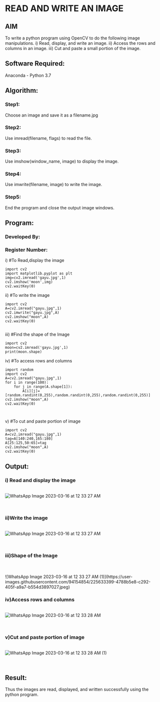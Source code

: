 # READ AND WRITE AN IMAGE
## AIM
To write a python program using OpenCV to do the following image manipulations.
i) Read, display, and write an image.
ii) Access the rows and columns in an image.
iii) Cut and paste a small portion of the image.

## Software Required:
Anaconda - Python 3.7
## Algorithm:
### Step1:
Choose an image and save it as a filename.jpg
### Step2:
Use imread(filename, flags) to read the file.
### Step3:
Use imshow(window_name, image) to display the image.
### Step4:
Use imwrite(filename, image) to write the image.
### Step5:
End the program and close the output image windows.
## Program:
### Developed By:
### Register Number: 
i) #To Read,display the image
```
import cv2
import matplotlib.pyplot as plt
img=cv2.imread('gayu.jpg',1)
cv2.imshow('moon',img)
cv2.waitKey(0)
```
ii) #To write the image
```
import cv2
A=cv2.imread("gayu.jpg",1)
cv2.imwrite("gayu.jpg",A)
cv2.imshow("moon",A)
cv2.waitKey(0)


```
iii) #Find the shape of the Image
```
import cv2
moon=cv2.imread('gayu.jpg',1)
print(moon.shape)

```
iv) #To access rows and columns

```
import random
import cv2
A=cv2.imread("gayu.jpg",1)
for i in range(100):
    for j in range(A.shape[1]):
        A[i][j]=[random.randint(0,255),random.randint(0,255),random.randint(0,255)]
cv2.imshow("moon",A)
cv2.waitKey(0)



```
v) #To cut and paste portion of image
```
import cv2
A=cv2.imread("gayu.jpg",1)
tag=A[140:240,165:180]
A[25:125,50:65]=tag
cv2.imshow("moon",A)
cv2.waitKey(0)

```

## Output:

### i) Read and display the image

<br>![WhatsApp Image 2023-03-16 at 12 33 27 AM](https://user-images.githubusercontent.com/94154854/225633325-35ebc129-5ace-443a-bd0f-7e82a4d663f7.jpeg)

<br>

### ii)Write the image

<br>![WhatsApp Image 2023-03-16 at 12 33 27 AM](https://user-images.githubusercontent.com/94154854/225633325-35ebc129-5ace-443a-bd0f-7e82a4d663f7.jpeg)

<br>

### iii)Shape of the Image

<br>
<br>![WhatsApp Image 2023-03-16 at 12 33 27 AM (1)](https://user-images.githubusercontent.com/94154854/225633399-4788b5e8-c292-405f-a9a7-b554d3897027.jpeg)


### iv)Access rows and columns

<br>![WhatsApp Image 2023-03-16 at 12 33 28 AM](https://user-images.githubusercontent.com/94154854/225633438-ea35b0c7-3919-46d6-8468-fd39be9a6caa.jpeg)

<br>

### v)Cut and paste portion of image

<br>![WhatsApp Image 2023-03-16 at 12 33 28 AM (1)](https://user-images.githubusercontent.com/94154854/225633545-d26c0b54-6cdf-4d56-954d-478cc47ce24a.jpeg)

<br>

## Result:
Thus the images are read, displayed, and written successfully using the python program.


